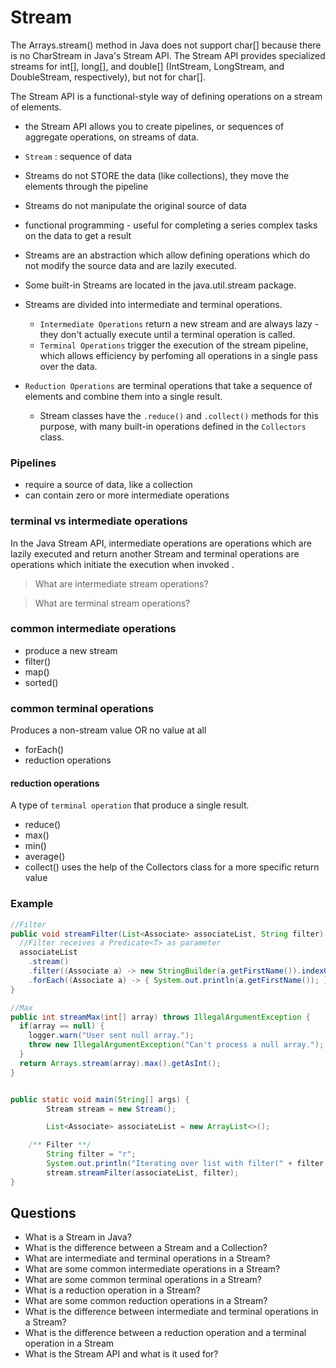 # Stream

The Arrays.stream() method in Java does not support char[] because there is no CharStream in Java's Stream API. The Stream API provides specialized streams for int[], long[], and double[] (IntStream, LongStream, and DoubleStream, respectively), but not for char[].




The Stream API is a functional-style way of defining operations on a stream of elements.

- the Stream API allows you to create pipelines, or sequences of aggregate operations, on streams of data.
- `Stream` : sequence of data
- Streams do not STORE the data (like collections), they move the elements through the pipeline
- Streams do not manipulate the original source of data
- functional programming - useful for completing a series complex tasks on the data to get a result

- Streams are an abstraction which allow defining operations which do not modify the source data and are lazily executed.
- Some built-in Streams are located in the java.util.stream package.
- Streams are divided into intermediate and terminal operations.
  - `Intermediate Operations` return a new stream and are always lazy - they don't actually execute until a terminal operation is called.
  - `Terminal Operations` trigger the execution of the stream pipeline, which allows efficiency by perfoming all operations in a single pass over the data.
- `Reduction Operations` are terminal operations that take a sequence of elements and combine them into a single result.
  - Stream classes have the `.reduce()` and `.collect()` methods for this purpose, with many built-in operations defined in the `Collectors` class.

### Pipelines

- require a source of data, like a collection
- can contain zero or more intermediate operations

### terminal vs intermediate operations

In the Java Stream API, intermediate operations are operations which are lazily executed and return another Stream and terminal operations are operations which initiate the execution when invoked .

> What are intermediate stream operations?

> What are terminal stream operations?

### common intermediate operations

- produce a new stream
- filter()
- map()
- sorted()

### common terminal operations

Produces a non-stream value OR no value at all

- forEach()
- reduction operations

#### reduction operations

A type of `terminal operation` that produce a single result.

- reduce()
- max()
- min()
- average()
- collect() uses the help of the Collectors class for a more specific return value

### Example

```java
//Filter
public void streamFilter(List<Associate> associateList, String filter) {
  //Filter receives a Predicate<T> as parameter
  associateList
    .stream()
    .filter((Associate a) -> new StringBuilder(a.getFirstName()).indexOf(filter) != -1)
    .forEach((Associate a) -> { System.out.println(a.getFirstName()); });
}

//Max
public int streamMax(int[] array) throws IllegalArgumentException {
  if(array == null) {
    logger.warn("User sent null array.");
    throw new IllegalArgumentException("Can't process a null array.");
  }
  return Arrays.stream(array).max().getAsInt();
}


public static void main(String[] args) {
		Stream stream = new Stream();

		List<Associate> associateList = new ArrayList<>();

    /** Filter **/
		String filter = "r";
		System.out.println("Iterating over list with filter(" + filter + ")");
		stream.streamFilter(associateList, filter);
}

```


## Questions

- What is a Stream in Java?
- What is the difference between a Stream and a Collection?
- What are intermediate and terminal operations in a Stream?
- What are some common intermediate operations in a Stream?
- What are some common terminal operations in a Stream?
- What is a reduction operation in a Stream?
- What are some common reduction operations in a Stream?
- What is the difference between intermediate and terminal operations in a Stream?
- What is the difference between a reduction operation and a terminal operation in a Stream
- What is the Stream API and what is it used for?
